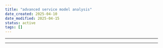 ```yaml
---
title: "advanced service model analysis"
date_created: 2025-04-10
date_modified: 2025-04-15
status: active
tags: []
---
```


---

---


